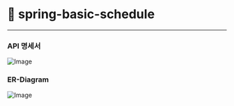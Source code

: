 # 📆 spring-basic-schedule

---

### API 명세서
![Image](https://github.com/user-attachments/assets/53df1fa2-7508-433f-9e8f-953a8143c323)

### ER-Diagram
![Image](https://github.com/user-attachments/assets/830f4fc2-cb39-4b85-ace0-9bb9b8970d41)
